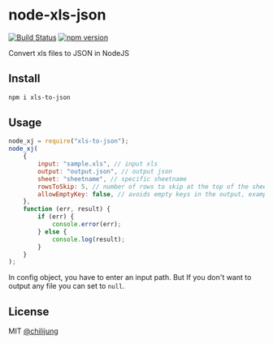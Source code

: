 # node-xls-json

[![Build Status](https://travis-ci.org/rodrigograca31/node-xls-to-json.svg?branch=master)](https://travis-ci.org/rodrigograca31/node-xls-to-json) [![npm version](https://badge.fury.io/js/xls-to-json.svg)](https://www.npmjs.com/package/xls-to-json)

Convert xls files to JSON in NodeJS

## Install

```bash
npm i xls-to-json
```

## Usage

```javascript
node_xj = require("xls-to-json");
node_xj(
	{
		input: "sample.xls", // input xls
		output: "output.json", // output json
		sheet: "sheetname", // specific sheetname
		rowsToSkip: 5, // number of rows to skip at the top of the sheet; defaults to 0
		allowEmptyKey: false, // avoids empty keys in the output, example: {"": "something"}; default: true
	},
	function (err, result) {
		if (err) {
			console.error(err);
		} else {
			console.log(result);
		}
	}
);
```

In config object, you have to enter an input path. But If you don't want to output any file you can set to `null`.

## License

MIT [@chilijung](http://github.com/chilijung)
